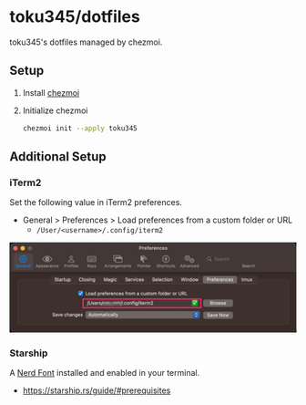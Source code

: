 # toku345/dotfiles

toku345's dotfiles managed by chezmoi.

## Setup

1. Install [chezmoi](https://www.chezmoi.io/install/)
2. Initialize chezmoi

   ```sh
   chezmoi init --apply toku345
   ```

## Additional Setup

### iTerm2

Set the following value in iTerm2 preferences.

- General > Preferences > Load preferences from a custom folder or URL
  - `/User/<username>/.config/iterm2`

![iterm2](images/iterm2_preferences.jpg)

### Starship

A [Nerd Font](https://www.nerdfonts.com/) installed and enabled in your terminal.

- https://starship.rs/guide/#prerequisites
